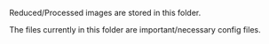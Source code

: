 Reduced/Processed images are stored in this folder. 

The files currently in this folder are important/necessary config files. 
